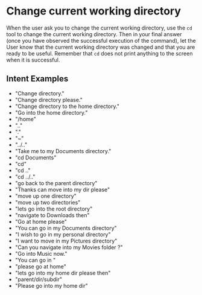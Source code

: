 # Change current working directory

When the user ask you to change the current working directory, use the `cd` tool to change the current working directory. Then in your final answer (once you have observed the successful execution of the command), let the User know that the current working directory was changed and that you are ready to be useful. Remember that `cd` does not print anything to the screen when it is successful.

## Intent Examples

- "Change directory."
- "Change directory please."
- "Change directory to the home directory."
- "Go into the home directory."
- "/home"
- ".."
- "."
- "~"
- "../.."
- "Take me to my Documents directory."
- "cd Documents"
- "cd"
- "cd .."
- "cd ../.."
- "go back to the parent directory"
- "Thanks can move into my dir please"
- "move up one directory"
- "move up two directories"
- "lets go into the root directory"
- "navigate to Downloads then"
- "Go at home please"
- "You can go in my Documents directory"
- "I wish to go in my personal directory"
- "I want to move in my Pictures directory"
- "Can you navigate into my Movies folder ?"
- "Go into Music now."
- "You can go in "
- "please go at home"
- "lets go into my home dir please then"
- "parent/dir/subdir"
- "Please go into my home dir"
